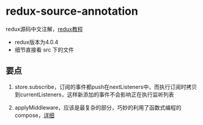 # redux-source-annotation
redux源码中文注解，[redux教程](http://www.redux.org.cn/)

* redux版本为4.0.4
* 细节直接看 src 下的文件

## 要点
1. store.subscribe，订阅的事件都push在nextListeners中，而执行订阅时拷贝到currentListeners，这样新添加的事件不会影响正在执行监听列表

2. applyMiddleware，应该是最复杂的部分，巧妙的利用了函数式编程的compose，[详细](src/applyMiddleware.ts)
